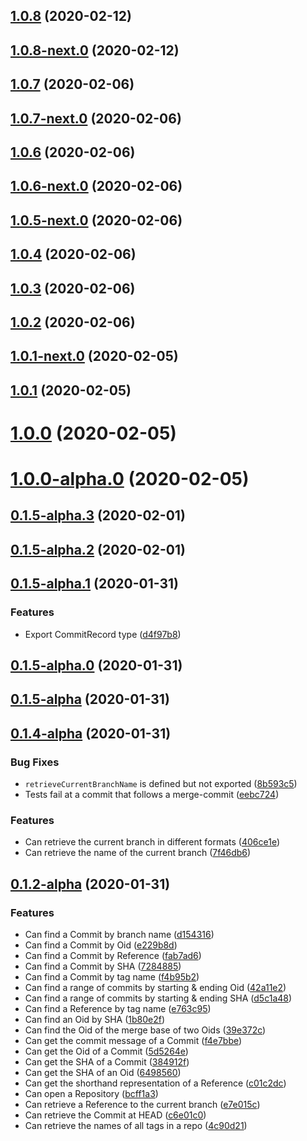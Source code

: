 ## [1.0.8](https://github.com/skypilotcc/nodegit-tools/compare/v1.0.8-next.0...v1.0.8) (2020-02-12)



## [1.0.8-next.0](https://github.com/skypilotcc/nodegit-tools/compare/v1.0.7...v1.0.8-next.0) (2020-02-12)



## [1.0.7](https://github.com/skypilotcc/nodegit-tools/compare/v1.0.7-next.0...v1.0.7) (2020-02-06)



## [1.0.7-next.0](https://github.com/skypilotcc/nodegit-tools/compare/v1.0.6...v1.0.7-next.0) (2020-02-06)



## [1.0.6](https://github.com/skypilotcc/nodegit-tools/compare/v1.0.6-next.0...v1.0.6) (2020-02-06)



## [1.0.6-next.0](https://github.com/skypilotcc/nodegit-tools/compare/v1.0.5-next.0...v1.0.6-next.0) (2020-02-06)



## [1.0.5-next.0](https://github.com/skypilotcc/nodegit-tools/compare/v1.0.5...v1.0.5-next.0) (2020-02-06)



## [1.0.4](https://github.com/skypilotcc/nodegit-tools/compare/v1.0.3...v1.0.4) (2020-02-06)



## [1.0.3](https://github.com/skypilotcc/nodegit-tools/compare/v1.0.2...v1.0.3) (2020-02-06)



## [1.0.2](https://github.com/skypilotcc/nodegit-tools/compare/v1.0.1-next.0...v1.0.2) (2020-02-06)



## [1.0.1-next.0](https://github.com/skypilotcc/nodegit-tools/compare/v1.0.1...v1.0.1-next.0) (2020-02-05)



## [1.0.1](https://github.com/skypilotcc/nodegit-tools/compare/v1.0.0...v1.0.1) (2020-02-05)



# [1.0.0](https://github.com/skypilotcc/nodegit-tools/compare/v1.0.0-alpha.0...v1.0.0) (2020-02-05)



# [1.0.0-alpha.0](https://github.com/skypilotcc/nodegit-tools/compare/v0.1.5-alpha.3...v1.0.0-alpha.0) (2020-02-05)



## [0.1.5-alpha.3](https://github.com/skypilotcc/nodegit-tools/compare/v0.1.5-alpha.2...v0.1.5-alpha.3) (2020-02-01)



## [0.1.5-alpha.2](https://github.com/skypilotcc/nodegit-tools/compare/v0.1.5-alpha.1...v0.1.5-alpha.2) (2020-02-01)



## [0.1.5-alpha.1](https://github.com/skypilotcc/nodegit-tools/compare/v0.1.5-alpha.0...v0.1.5-alpha.1) (2020-01-31)


### Features

* Export CommitRecord type ([d4f97b8](https://github.com/skypilotcc/nodegit-tools/commit/d4f97b8acd76cde25301cfcfc315e5a9452a6581))



## [0.1.5-alpha.0](https://github.com/skypilotcc/nodegit-tools/compare/v0.1.5-alpha...v0.1.5-alpha.0) (2020-01-31)



## [0.1.5-alpha](https://github.com/skypilotcc/nodegit-tools/compare/v0.1.4-alpha...v0.1.5-alpha) (2020-01-31)



## [0.1.4-alpha](https://github.com/skypilotcc/nodegit-tools/compare/v0.1.2-alpha...v0.1.4-alpha) (2020-01-31)


### Bug Fixes

* `retrieveCurrentBranchName` is defined but not exported ([8b593c5](https://github.com/skypilotcc/nodegit-tools/commit/8b593c5ffca86dd9953f0420b6563aacf7f0b9b6))
* Tests fail at a commit that follows a merge-commit ([eebc724](https://github.com/skypilotcc/nodegit-tools/commit/eebc7244fa0449541e89ac56c8f2ec77b292c269))


### Features

* Can retrieve the current branch in different formats ([406ce1e](https://github.com/skypilotcc/nodegit-tools/commit/406ce1eff92d7f6b28b0d85333c7c34f6eeff6ff))
* Can retrieve the name of the current branch ([7f46db6](https://github.com/skypilotcc/nodegit-tools/commit/7f46db6b4d6df61059f7c3fec2ba540871ca2cb8))



## [0.1.2-alpha](https://github.com/skypilotcc/nodegit-tools/compare/bcff1a3de17f520737ea53f2ad2ae99d86a62ac3...v0.1.2-alpha) (2020-01-31)


### Features

* Can find a Commit by branch name ([d154316](https://github.com/skypilotcc/nodegit-tools/commit/d1543164c0c8e92e0abd9f555127cb68cfd77785))
* Can find a Commit by Oid ([e229b8d](https://github.com/skypilotcc/nodegit-tools/commit/e229b8dc5192e7b7a83189572c31422a5051cd1e))
* Can find a Commit by Reference ([fab7ad6](https://github.com/skypilotcc/nodegit-tools/commit/fab7ad621b4fba23afde192cef46422ddf083012))
* Can find a Commit by SHA ([7284885](https://github.com/skypilotcc/nodegit-tools/commit/7284885f629bcfa092e0df0680ccb856d354f1cf))
* Can find a Commit by tag name ([f4b95b2](https://github.com/skypilotcc/nodegit-tools/commit/f4b95b20639a36ddda1e2ee5cb5a9ae850c3a598))
* Can find a range of commits by starting & ending Oid ([42a11e2](https://github.com/skypilotcc/nodegit-tools/commit/42a11e2745ed5c0a99648d0472cd444437dfe644))
* Can find a range of commits by starting & ending SHA ([d5c1a48](https://github.com/skypilotcc/nodegit-tools/commit/d5c1a48845eade29a775f132a37830abd5a7c368))
* Can find a Reference by tag name ([e763c95](https://github.com/skypilotcc/nodegit-tools/commit/e763c95ef005ad0eff31500887b0f8408cd81da4))
* Can find an Oid by SHA ([1b80e2f](https://github.com/skypilotcc/nodegit-tools/commit/1b80e2f554a357f922e0c35d7af0576613d96750))
* Can find the Oid of the merge base of two Oids ([39e372c](https://github.com/skypilotcc/nodegit-tools/commit/39e372c5a15d4be5f6ee9184306d2ad8fced7da5))
* Can get the commit message of a Commit ([f4e7bbe](https://github.com/skypilotcc/nodegit-tools/commit/f4e7bbe9ea3787eb2c5cdf954e32dc814cd29fa5))
* Can get the Oid of a Commit ([5d5264e](https://github.com/skypilotcc/nodegit-tools/commit/5d5264e6384aab56f897a8e6467399c206bf8c3a))
* Can get the SHA of a Commit ([384912f](https://github.com/skypilotcc/nodegit-tools/commit/384912f3512558a4176c2c179ec1e14144a2d283))
* Can get the SHA of an Oid ([6498560](https://github.com/skypilotcc/nodegit-tools/commit/64985603d30b0367b39bfacc7dfb1f354ec6d5eb))
* Can get the shorthand representation of a Reference ([c01c2dc](https://github.com/skypilotcc/nodegit-tools/commit/c01c2dc2fcedd84eb139b8cf4a8a760bacb9514a))
* Can open a Repository ([bcff1a3](https://github.com/skypilotcc/nodegit-tools/commit/bcff1a3de17f520737ea53f2ad2ae99d86a62ac3))
* Can retrieve a Reference to the current branch ([e7e015c](https://github.com/skypilotcc/nodegit-tools/commit/e7e015cd222f6ee2c2fa9c0b6831e0f49673438d))
* Can retrieve the Commit at HEAD ([c6e01c0](https://github.com/skypilotcc/nodegit-tools/commit/c6e01c0f992e294d419c0966fdb6307f712cee86))
* Can retrieve the names of all tags in a repo ([4c90d21](https://github.com/skypilotcc/nodegit-tools/commit/4c90d21924a1204cccb72421ad9fd7eacb1e14e5))



